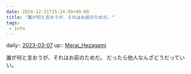 ```yaml
---
date: 2024-12-21T15:24:09+09:00
title: "誰が何と言おうが、それはお前のためだ。"
tags:
 - Info
---
```


daily:: [2023-03-07](/Daily_Note/2023-03-07.md)
up:: [Merai_Hezagami](Bar/Novel/Nacaria/Merai_Hezagami.md)

誰が何と言おうが、それはお前のためだ。
だったら他人なんざどうだっていい。